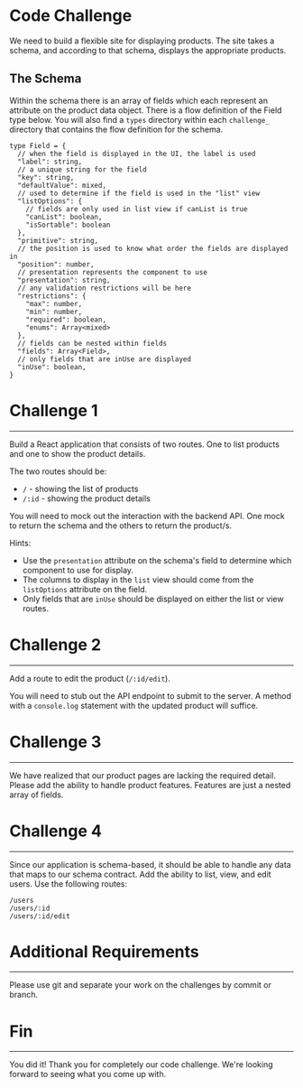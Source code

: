 # Code Challenge

We need to build a flexible site for displaying products. The site takes a schema, and according to that schema, displays the appropriate products.

## The Schema

Within the schema there is an array of fields which each represent an attribute on the product data object. There is a flow definition of the Field type below. You will also find a `types` directory within each `challenge_` directory that contains the flow definition for the schema.

```
type Field = {
  // when the field is displayed in the UI, the label is used
  "label": string,
  // a unique string for the field
  "key": string,
  "defaultValue": mixed,
  // used to determine if the field is used in the "list" view
  "listOptions": {
    // fields are only used in list view if canList is true
    "canList": boolean,
    "isSortable": boolean
  },
  "primitive": string,
  // the position is used to know what order the fields are displayed in
  "position": number,
  // presentation represents the component to use
  "presentation": string,
  // any validation restrictions will be here
  "restrictions": {
    "max": number,
    "min": number,
    "required": boolean,
    "enums": Array<mixed>
  },
  // fields can be nested within fields
  "fields": Array<Field>,
  // only fields that are inUse are displayed
  "inUse": boolean,
}
```

# Challenge 1
---

Build a React application that consists of two routes. One to list products and one to show the product details.

The two routes should be:
- `/` - showing the list of products
- `/:id` - showing the product details

You will need to mock out the interaction with the backend API. One mock to return the schema and the others to return the product/s.

Hints:
- Use the `presentation` attribute on the schema's field to determine which component to use for display.
- The columns to display in the `list` view should come from the `listOptions` attribute on the field.
- Only fields that are `inUse` should be displayed on either the list or view routes.

# Challenge 2
---

Add a route to edit the product (`/:id/edit`).

You will need to stub out the API endpoint to submit to the server. A method with a `console.log` statement with the updated product will suffice.

# Challenge 3
---

We have realized that our product pages are lacking the required detail. Please add the ability to handle product features. Features are just a nested array of fields.

# Challenge 4
---

Since our application is schema-based, it should be able to handle any data that maps to our schema contract. Add the ability to list, view, and edit users. Use the following routes:

```
/users
/users/:id
/users/:id/edit
```

# Additional Requirements
---

Please use git and separate your work on the challenges by commit or branch.

# Fin
---

You did it! Thank you for completely our code challenge. We're looking forward to seeing what you come up with.
